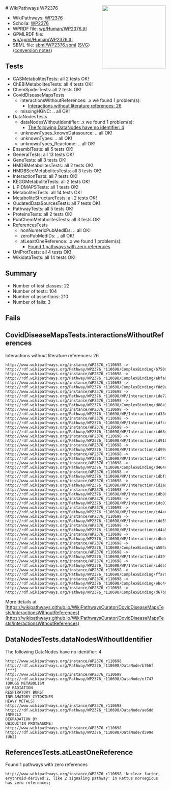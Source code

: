 <img style="float: right; width: 200px" src="../logo.png" />
# WikiPathways WP2376

* WikiPathways: [WP2376](https://identifiers.org/wikipathways:WP2376)
* Scholia: [WP2376](https://scholia.toolforge.org/wikipathways/WP2376)
* WPRDF file: [wp/Human/WP2376.ttl](../wp/Human/WP2376.ttl)
* GPMLRDF file: [wp/gpml/Human/WP2376.ttl](../wp/gpml/Human/WP2376.ttl)
* SBML file: [sbml/WP2376.sbml](../sbml/WP2376.sbml) ([SVG](../sbml/WP2376.svg)) ([conversion notes](../sbml/WP2376.txt))

## Tests
* CASMetabolitesTests: all 2 tests OK!
* ChEBIMetabolitesTests: all 4 tests OK!
* ChemSpiderTests: all 2 tests OK!
* CovidDiseaseMapsTests
    * interactionsWithoutReferences: .x we found 1 problem(s):
        * [Interactions without literature references: 26](#9701cd06)
    * missingHGNC: .. all OK!
* DataNodesTests
    * dataNodesWithoutIdentifier: .x we found 1 problem(s):
        * [The following DataNodes have no identifier: 4](#d2d32fa3)
    * unknownTypes_knownDatasource: .. all OK!
    * unknownTypes: .. all OK!
    * unknownTypes_Reactome: .. all OK!
* EnsemblTests: all 5 tests OK!
* GeneralTests: all 13 tests OK!
* GeneTests: all 3 tests OK!
* HMDBMetabolitesTests: all 2 tests OK!
* HMDBSecMetabolitesTests: all 3 tests OK!
* InteractionTests: all 7 tests OK!
* KEGGMetaboliteTests: all 2 tests OK!
* LIPIDMAPSTests: all 1 tests OK!
* MetabolitesTests: all 14 tests OK!
* MetaboliteStructureTests: all 2 tests OK!
* OudatedDataSourcesTests: all 7 tests OK!
* PathwayTests: all 5 tests OK!
* ProteinsTests: all 2 tests OK!
* PubChemMetabolitesTests: all 3 tests OK!
* ReferencesTests
    * nonNumericPubMedIDs: .. all OK!
    * zeroPubMedIDs: .. all OK!
    * atLeastOneReference: .x we found 1 problem(s):
        * [Found 1 pathways with zero references](#35eb778e)
* UniProtTests: all 4 tests OK!
* WikidataTests: all 14 tests OK!


## Summary

* Number of test classes: 22
* Number of tests: 104
* Number of assertions: 210
* Number of fails: 3

## Fails

<a name="9701cd06" />

## CovidDiseaseMapsTests.interactionsWithoutReferences

Interactions without literature references: 26
```
http://www.wikipathways.org/instance/WP2376_r110698 -> http://rdf.wikipathways.org/Pathway/WP2376_r110698/ComplexBinding/b750d
http://www.wikipathways.org/instance/WP2376_r110698 -> http://rdf.wikipathways.org/Pathway/WP2376_r110698/ComplexBinding/abfa6
http://www.wikipathways.org/instance/WP2376_r110698 -> http://rdf.wikipathways.org/Pathway/WP2376_r110698/ComplexBinding/f8d9e
http://www.wikipathways.org/instance/WP2376_r110698 -> http://rdf.wikipathways.org/Pathway/WP2376_r110698/WP/Interaction/ide72bd723
http://www.wikipathways.org/instance/WP2376_r110698 -> http://rdf.wikipathways.org/Pathway/WP2376_r110698/ComplexBinding/d88a3
http://www.wikipathways.org/instance/WP2376_r110698 -> http://rdf.wikipathways.org/Pathway/WP2376_r110698/WP/Interaction/id3840cbbd
http://www.wikipathways.org/instance/WP2376_r110698 -> http://rdf.wikipathways.org/Pathway/WP2376_r110698/WP/Interaction/idfc4fc712
http://www.wikipathways.org/instance/WP2376_r110698 -> http://rdf.wikipathways.org/Pathway/WP2376_r110698/WP/Interaction/id6848143
http://www.wikipathways.org/instance/WP2376_r110698 -> http://rdf.wikipathways.org/Pathway/WP2376_r110698/WP/Interaction/id91b7d0b9
http://www.wikipathways.org/instance/WP2376_r110698 -> http://rdf.wikipathways.org/Pathway/WP2376_r110698/WP/Interaction/id99daa344
http://www.wikipathways.org/instance/WP2376_r110698 -> http://rdf.wikipathways.org/Pathway/WP2376_r110698/WP/Interaction/idf43cef2f
http://www.wikipathways.org/instance/WP2376_r110698 -> http://rdf.wikipathways.org/Pathway/WP2376_r110698/ComplexBinding/d464c
http://www.wikipathways.org/instance/WP2376_r110698 -> http://rdf.wikipathways.org/Pathway/WP2376_r110698/WP/Interaction/idbfdd8c43
http://www.wikipathways.org/instance/WP2376_r110698 -> http://rdf.wikipathways.org/Pathway/WP2376_r110698/WP/Interaction/id2ad31ae3
http://www.wikipathways.org/instance/WP2376_r110698 -> http://rdf.wikipathways.org/Pathway/WP2376_r110698/WP/Interaction/idb00ad9ed
http://www.wikipathways.org/instance/WP2376_r110698 -> http://rdf.wikipathways.org/Pathway/WP2376_r110698/WP/Interaction/idc018f8cb
http://www.wikipathways.org/instance/WP2376_r110698 -> http://rdf.wikipathways.org/Pathway/WP2376_r110698/WP/Interaction/id4ac94c26
http://www.wikipathways.org/instance/WP2376_r110698 -> http://rdf.wikipathways.org/Pathway/WP2376_r110698/WP/Interaction/idd59b934a
http://www.wikipathways.org/instance/WP2376_r110698 -> http://rdf.wikipathways.org/Pathway/WP2376_r110698/WP/Interaction/id4a532da4
http://www.wikipathways.org/instance/WP2376_r110698 -> http://rdf.wikipathways.org/Pathway/WP2376_r110698/WP/Interaction/idbde2f38
http://www.wikipathways.org/instance/WP2376_r110698 -> http://rdf.wikipathways.org/Pathway/WP2376_r110698/ComplexBinding/a504e
http://www.wikipathways.org/instance/WP2376_r110698 -> http://rdf.wikipathways.org/Pathway/WP2376_r110698/WP/Interaction/id39fc32ba
http://www.wikipathways.org/instance/WP2376_r110698 -> http://rdf.wikipathways.org/Pathway/WP2376_r110698/WP/Interaction/idd55f0c24
http://www.wikipathways.org/instance/WP2376_r110698 -> http://rdf.wikipathways.org/Pathway/WP2376_r110698/ComplexBinding/ffa70
http://www.wikipathways.org/instance/WP2376_r110698 -> http://rdf.wikipathways.org/Pathway/WP2376_r110698/ComplexBinding/ebc44
http://www.wikipathways.org/instance/WP2376_r110698 -> http://rdf.wikipathways.org/Pathway/WP2376_r110698/ComplexBinding/d67b6
```

More details at [https://wikipathways.github.io/WikiPathwaysCurator/CovidDiseaseMapsTests/interactionsWithoutReferences](https://wikipathways.github.io/WikiPathwaysCurator/CovidDiseaseMapsTests/interactionsWithoutReferences)

<a name="d2d32fa3" />

## DataNodesTests.dataNodesWithoutIdentifier

The following DataNodes have no identifier: 4
```
http://www.wikipathways.org/instance/WP2376_r110698 http://rdf.wikipathways.org/Pathway/WP2376_r110698/DataNode/b766f (***)
http://www.wikipathways.org/instance/WP2376_r110698 http://rdf.wikipathways.org/Pathway/WP2376_r110698/DataNode/ef747 (DRUGS METABOLISM
UV RADIATION
RESPIRATORY BURST
INFLAMATORY CYTOKINES
HEAVY METALS)
http://www.wikipathways.org/instance/WP2376_r110698 http://rdf.wikipathways.org/Pathway/WP2376_r110698/DataNode/ae6dd (NFE2L2 
DEGRADATION BY 
UBIQUITIN PROTEASOME)
http://www.wikipathways.org/instance/WP2376_r110698 http://rdf.wikipathways.org/Pathway/WP2376_r110698/DataNode/d599e (Ub2)
```

<a name="35eb778e" />

## ReferencesTests.atLeastOneReference

Found 1 pathways with zero references
```
http://www.wikipathways.org/instance/WP2376_r110698 'Nuclear factor, erythroid-derived 2, like 2 signaling pathway' in Rattus norvegicus has zero references; 
```

